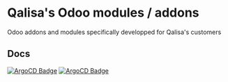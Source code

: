 # Qalisa's Odoo modules / addons

Odoo addons and modules specifically developped for Qalisa's customers

## Docs

[![ArgoCD Badge](https://argocd.qalisa.fr/api/badge?name=odoo-docs-main&revision=true&showAppName=true)](https://argocd.qalisa.fr/applications/argocd/odoo-docs-main)
[![ArgoCD Badge](https://argocd.qalisa.fr/api/badge?name=odoo-docs-dev&revision=true&showAppName=true)](https://argocd.qalisa.fr/applications/argocd/odoo-docs-dev)